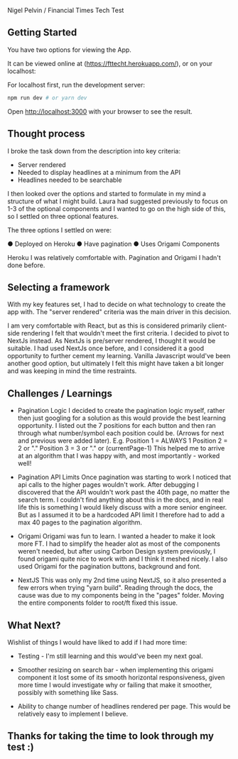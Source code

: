 Nigel Pelvin / Financial Times Tech Test

## Getting Started

You have two options for viewing the App. 

It can be viewed online at (https://fttecht.herokuapp.com/), or on your localhost:

For localhost first, run the development server:

```bash
npm run dev # or yarn dev
```

Open [http://localhost:3000](http://localhost:3000) with your browser to see the result.

## Thought process

I broke the task down from the description into key criteria:

- Server rendered
- Needed to display headlines at a minimum from the API 
- Headlines needed to be searchable

I then looked over the options and started to formulate in my mind a structure of what I might build. Laura had suggested previously to focus on 1-3 of the optional components and I wanted to go on the high side of this, so I settled on three optional features.

The three options I settled on were:

● Deployed on Heroku 
● Have pagination 
● Uses​ ​Origami​ Components 

Heroku I was relatively comfortable with. Pagination and Origami I hadn't done before.

## Selecting a framework

With my key features set, I had to decide on what technology to create the app with. The "server rendered" criteria was the main driver in this decision. 

I am very comfortable with React, but as this is considered primarily client-side rendering I felt that wouldn't meet the first criteria. I decided to pivot to NextJs instead. As NextJs is pre/server rendered, I thought it would be suitable. I had used NextJs once before, and I considered it a good opportunity to further cement my learning. Vanilla Javascript would've been another good option, but ultimately I felt this might have taken a bit longer and was keeping in mind the time restraints. 

## Challenges / Learnings

- Pagination Logic
I decided to create the pagination logic myself, rather then just googling for a solution as this would provide the best learning opportunity. I listed out the 7 positions for each button and then ran through what number/symbol each position could be. (Arrows for next and previous were added later). 
E.g.    Position 1 = ALWAYS 1
        Position 2 = 2 or "."
        Position 3 = 3 or "." or (currentPage-1)
This helped me to arrive at an algorithm that I was happy with, and most importantly - worked well!

- Pagination API Limits
Once pagination was starting to work I noticed that api calls to the higher pages wouldn't work. After debugging I discovered that the API wouldn't work past the 40th page, no matter the search term. I couldn't find anything about this in the docs, and in real life this is something I would likely discuss with a more senior engineer. But as I assumed it to be a hardcoded API limit I therefore had to add a max 40 pages to the pagination algorithm.

- Origami
Origami was fun to learn. I wanted a header to make it look more FT. I had to simplify the header alot as most of the components weren't needed, but after using Carbon Design system previously, I found origami quite nice to work with and I think it meshed nicely. I also used Origami for the pagination buttons, background and font.

- NextJS
This was only my 2nd time using NextJS, so it also presented a few errors when trying "yarn build". Reading through the docs, the cause was due to my components being in the "pages" folder. Moving the entire components folder to root/ft fixed this issue.

## What Next?

Wishlist of things I would have liked to add if I had more time:

- Testing - I'm still learning and this would've been my next goal.

- Smoother resizing on search bar - when implementing this origami component it lost some of its smooth horizontal responsiveness, given more time I would investigate why or failing that make it smoother, possibly with something like Sass.

- Ability to change number of headlines rendered per page. This would be relatively easy to implement I believe.

## Thanks for taking the time to look through my test :)

